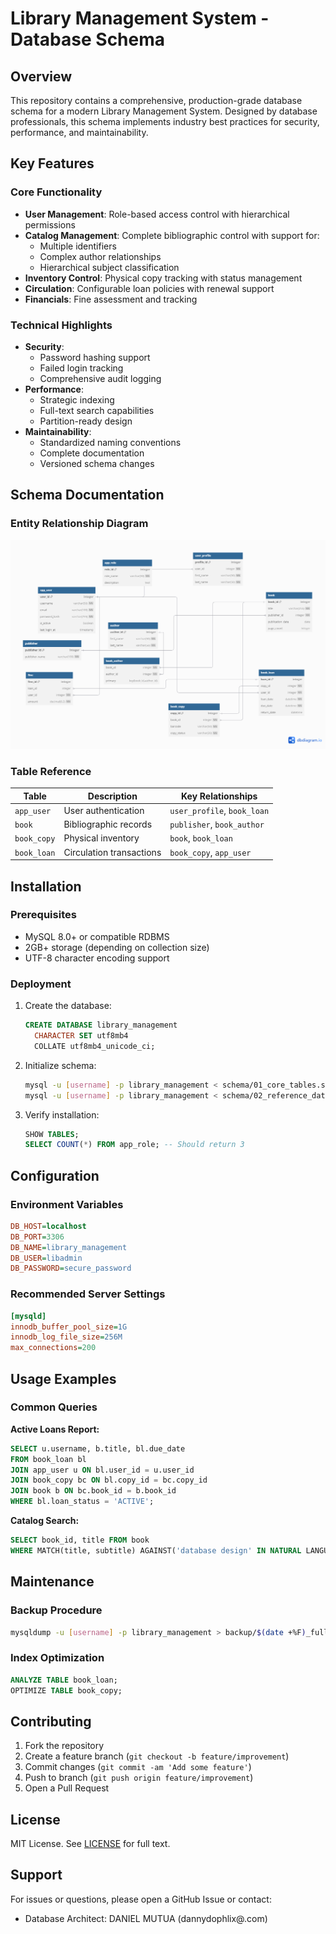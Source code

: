 # Library Management System - Database Schema

## Overview
This repository contains a comprehensive, production-grade database schema for a modern Library Management System. Designed by database professionals, this schema implements industry best practices for security, performance, and maintainability.

## Key Features

### Core Functionality
- **User Management**: Role-based access control with hierarchical permissions
- **Catalog Management**: Complete bibliographic control with support for:
  - Multiple identifiers
  - Complex author relationships
  - Hierarchical subject classification
- **Inventory Control**: Physical copy tracking with status management
- **Circulation**: Configurable loan policies with renewal support
- **Financials**: Fine assessment and tracking

### Technical Highlights
- **Security**: 
  - Password hashing support
  - Failed login tracking
  - Comprehensive audit logging
- **Performance**:
  - Strategic indexing
  - Full-text search capabilities
  - Partition-ready design
- **Maintainability**:
  - Standardized naming conventions
  - Complete documentation
  - Versioned schema changes

## Schema Documentation

### Entity Relationship Diagram
![Library Management System ERD](assets/ERD.png)

### Table Reference
| Table | Description | Key Relationships |
|-------|------------|-------------------|
| `app_user` | User authentication | `user_profile`, `book_loan` |
| `book` | Bibliographic records | `publisher`, `book_author` |
| `book_copy` | Physical inventory | `book`, `book_loan` |
| `book_loan` | Circulation transactions | `book_copy`, `app_user` |


## Installation

### Prerequisites
- MySQL 8.0+ or compatible RDBMS
- 2GB+ storage (depending on collection size)
- UTF-8 character encoding support

### Deployment
1. Create the database:
   ```sql
   CREATE DATABASE library_management 
     CHARACTER SET utf8mb4 
     COLLATE utf8mb4_unicode_ci;
   ```

2. Initialize schema:
   ```bash
   mysql -u [username] -p library_management < schema/01_core_tables.sql
   mysql -u [username] -p library_management < schema/02_reference_data.sql
   ```

3. Verify installation:
   ```sql
   SHOW TABLES;
   SELECT COUNT(*) FROM app_role; -- Should return 3
   ```

## Configuration

### Environment Variables
```ini
DB_HOST=localhost
DB_PORT=3306
DB_NAME=library_management
DB_USER=libadmin
DB_PASSWORD=secure_password
```

### Recommended Server Settings
```ini
[mysqld]
innodb_buffer_pool_size=1G
innodb_log_file_size=256M
max_connections=200
```

## Usage Examples

### Common Queries
**Active Loans Report:**
```sql
SELECT u.username, b.title, bl.due_date
FROM book_loan bl
JOIN app_user u ON bl.user_id = u.user_id
JOIN book_copy bc ON bl.copy_id = bc.copy_id
JOIN book b ON bc.book_id = b.book_id
WHERE bl.loan_status = 'ACTIVE';
```

**Catalog Search:**
```sql
SELECT book_id, title FROM book
WHERE MATCH(title, subtitle) AGAINST('database design' IN NATURAL LANGUAGE MODE);
```

## Maintenance

### Backup Procedure
```bash
mysqldump -u [username] -p library_management > backup/$(date +%F)_full_backup.sql
```

### Index Optimization
```sql
ANALYZE TABLE book_loan;
OPTIMIZE TABLE book_copy;
```


## Contributing
1. Fork the repository
2. Create a feature branch (`git checkout -b feature/improvement`)
3. Commit changes (`git commit -am 'Add some feature'`)
4. Push to branch (`git push origin feature/improvement`)
5. Open a Pull Request

## License
MIT License. See [LICENSE](LICENSE) for full text.

## Support
For issues or questions, please open a GitHub Issue or contact:
- Database Architect: DANIEL MUTUA (dannydophlix@.com)